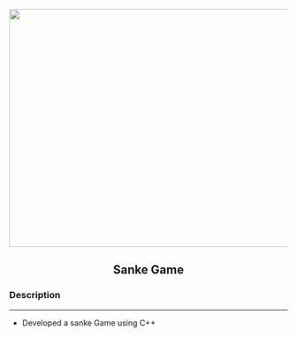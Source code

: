 <div align="center" >  
<img width="750px" height="430px" src="https://copyassignment.com/wp-content/uploads/2023/01/Snake-Game-in-C.jpg" />
<h2> Sanke Game </h2>
</div>

### Description

<hr/>

- Developed a sanke Game using C++
